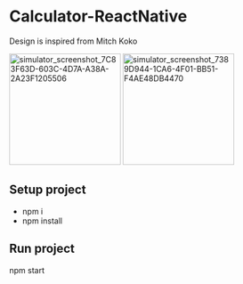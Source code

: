 # Calculator-ReactNative
Design is inspired from Mitch Koko

<div>
  <img src="https://user-images.githubusercontent.com/75614319/197446252-4084d73c-80e9-4b35-a635-a2264f9ebc09.png" alt="simulator_screenshot_7C83F63D-603C-4D7A-A38A-2A23F1205506" width="200"/>
  <img src="https://user-images.githubusercontent.com/75614319/197446269-456290c6-4bed-4112-97b5-0095a7532f43.png" alt="simulator_screenshot_7389D944-1CA6-4F01-BB51-F4AE48DB4470" width="200"/>
</div>

## Setup project
- npm i
- npm install

## Run project
npm start



